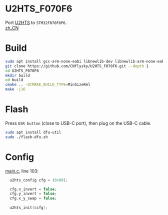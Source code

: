 # U2HTS_F070F6
Port [U2HTS](https://github.com/CNflysky/U2HTS) to `STM32F070F6P6`.  
[zh_CN](./README_zh.md)

# Build
```bash
sudo apt install gcc-arm-none-eabi libnewlib-dev libnewlib-arm-none-eabi make cmake
git clone https://github.com/CNflysky/U2HTS_F070F6.git --depth 1
cd U2HTS_F070F6
mkdir build
cd build
cmake .. -DCMAKE_BUILD_TYPE=MinSizeRel
make -j16
```

# Flash
Press `USR button` (close to USB-C port), then plug on the USB-C cable.
```bash
sudo apt install dfu-util
sudo ./flash-dfu.sh
```

# Config
[main.c](./Core/Src/main.c), line 103:
```c
  u2hts_config cfg = {0x00};

  cfg.x_invert = false;
  cfg.y_invert = false;
  cfg.x_y_swap = false;
  
  u2hts_init(&cfg);
```